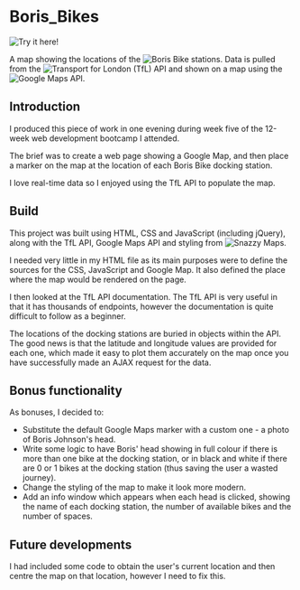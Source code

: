 # Boris_Bikes

![Try it here!](https://suzeshardlow.github.io/Boris_Bikes/)

A map showing the locations of the ![Boris Bike](https://tfl.gov.uk/modes/cycling/santander-cycles) stations.  Data is pulled from the ![Transport for London (TfL) API](https://tfl.gov.uk/info-for/open-data-users/) and shown on a map using the ![Google Maps API](https://developers.google.com/maps/).

## Introduction

I produced this piece of work in one evening during week five of the 12-week web development bootcamp I attended.

The brief was to create a web page showing a Google Map, and then place a marker on the map at the location of each Boris Bike docking station.

I love real-time data so I enjoyed using the TfL API to populate the map.

## Build

This project was built using HTML, CSS and JavaScript (including jQuery), along with the TfL API, Google Maps API and styling from ![Snazzy Maps](https://snazzymaps.com/).

I needed very little in my HTML file as its main purposes were to define the sources for the CSS, JavaScript and Google Map.  It also defined the place where the map would be rendered on the page.

I then looked at the TfL API documentation.  The TfL API is very useful in that it has thousands of endpoints, however the documentation is quite difficult to follow as a beginner.

The locations of the docking stations are buried in objects within the API.  The good news is that the latitude and longitude values are provided for each one, which made it easy to plot them accurately on the map once you have successfully made an AJAX request for the data.

## Bonus functionality

As bonuses, I decided to:

* Substitute the default Google Maps marker with a custom one - a photo of Boris Johnson's head.
* Write some logic to have Boris' head showing in full colour if there is more than one bike at the docking station, or in black and white if there are 0 or 1 bikes at the docking station (thus saving the user a wasted journey).
* Change the styling of the map to make it look more modern.
* Add an info window which appears when each head is clicked, showing the name of each docking station, the number of available bikes and the number of spaces.

## Future developments

I had included some code to obtain the user's current location and then centre the map on that location, however I need to fix this.
